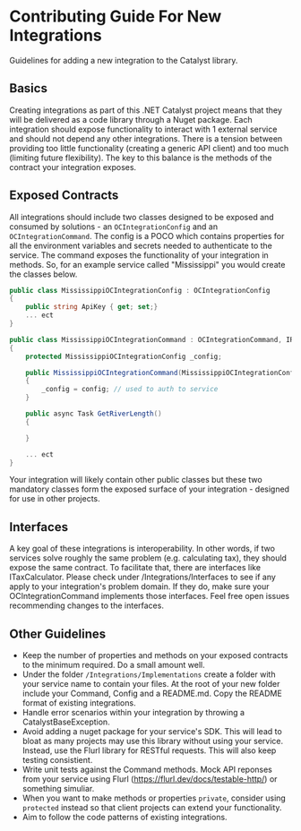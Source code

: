 ﻿# Contributing Guide For New Integrations 

Guidelines for adding a new integration to the Catalyst library. 

## Basics 

Creating integrations as part of this .NET Catalyst project means that they will be delivered as a code library through a Nuget package. Each integration should expose functionality to interact with 1 external service and should not depend any other integrations. There is a tension between providing too little functionality (creating a generic API client) and too much (limiting future flexibility). The key to this balance is the methods of the contract your integration exposes.

## Exposed Contracts 

All integrations should include two classes designed to be exposed and consumed by solutions - an `OCIntegrationConfig` and an `OCIntegrationCommand`. The config is a POCO which contains properties for all the environment variables and secrets needed to authenticate to the service. The command exposes the functionality of your integration in methods. So, for an example service called "Mississippi" you would create the classes below. 

```c#
public class MississippiOCIntegrationConfig : OCIntegrationConfig
{
	public string ApiKey { get; set;}
	... ect
}

public class MississippiOCIntegrationCommand : OCIntegrationCommand, IRiver
{
	protected MississippiOCIntegrationConfig _config;

	public MississippiOCIntegrationCommand(MississippiOCIntegrationConfig config) 
	{
		_config = config; // used to auth to service
	}

	public async Task GetRiverLength() 
	{

	}

	... ect
}
```

Your integration will likely contain other public classes but these two mandatory classes form the exposed surface of your integration - designed for use in other projects. 

## Interfaces 

A key goal of these integrations is interoperability. In other words, if two services solve roughly the same problem (e.g. calculating tax), they should expose the same contract. To facilitate that, there are interfaces like ITaxCalculator. Please check under /Integrations/Interfaces to see if any apply to your integration's problem domain. If they do, make sure your OCIntegrationCommand implements those interfaces. Feel free open issues recommending changes to the interfaces. 

## Other Guidelines

 - Keep the number of properties and methods on your exposed contracts to the minimum required. Do a small amount well. 
 - Under the folder `/Integrations/Implementations` create a folder with your service name to contain your files. At the root of your new folder include your Command, Config and a README.md. Copy the README format of existing integrations.
 - Handle error scenarios within your integration by throwing a CatalystBaseException.
 - Avoid adding a nuget package for your service's SDK. This will lead to bloat as many projects may use this library without using your service. Instead, use the Flurl library for RESTful requests. This will also keep testing consistient. 
 - Write unit tests against the Command methods. Mock API reponses from your service using Flurl (https://flurl.dev/docs/testable-http/) or something simuliar. 
 - When you want to make methods or properties `private`, consider using `protected` instead so that client projects can extend your functionality. 
 - Aim to follow the code patterns of existing integrations. 